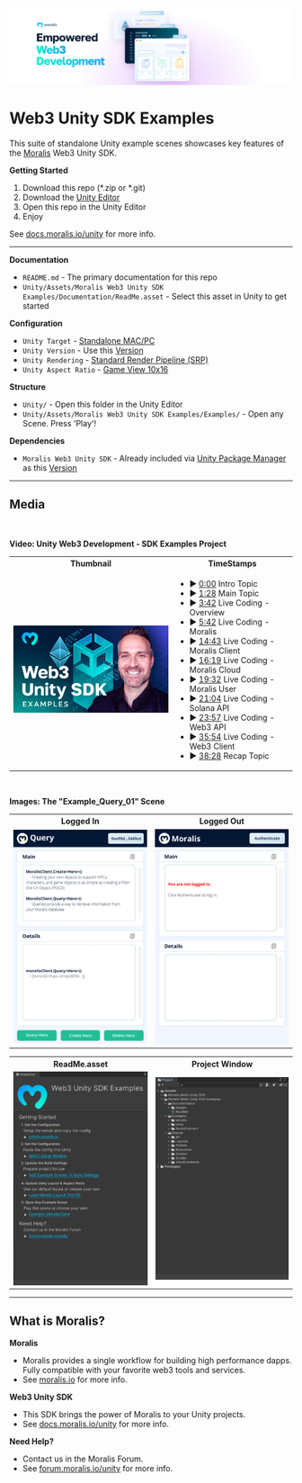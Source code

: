 <img src="https://github.com/MoralisWeb3/web3-unity-sdk-examples/blob/ef346891d0f2a1c4568c7509be2165cab912cd37/Unity/Assets/Moralis%20Web3%20Unity%20SDK%20Examples/Documentation/Images/ReadMeBanner.png" />


# Web3 Unity SDK Examples

This suite of standalone Unity example scenes showcases key features of the [Moralis](https://moralis.io/) Web3 Unity SDK.

**Getting Started**
1. Download this repo (*.zip or *.git)
2. Download the [Unity Editor](https://store.unity.com/#plans-individual)
3. Open this repo in the Unity Editor
4. Enjoy

See [docs.moralis.io/unity](https://docs.moralis.io/unity) for more info.

---

**Documentation**
* `README.md` - The primary documentation for this repo
* `Unity/Assets/Moralis Web3 Unity SDK Examples/Documentation/ReadMe.asset` - Select this asset in Unity to get started

**Configuration**
* `Unity Target` - [Standalone MAC/PC](https://support.unity.com/hc/en-us/articles/206336795-What-platforms-are-supported-by-Unity-)
* `Unity Version` - Use this [Version](./Unity/ProjectSettings/ProjectVersion.txt)
* `Unity Rendering` - [Standard Render Pipeline (SRP)](https://docs.unity3d.com/Manual/built-in-render-pipeline.html)
* `Unity Aspect Ratio` - [Game View 10x16](https://docs.unity3d.com/Manual/GameView.html)

**Structure**
* `Unity/` - Open this folder in the Unity Editor
* `Unity/Assets/Moralis Web3 Unity SDK Examples/Examples/` - Open any Scene. Press 'Play'!

**Dependencies**
* `Moralis Web3 Unity SDK` - Already included via [Unity Package Manager](https://docs.unity3d.com/Manual/upm-ui.html) as this [Version](./Unity/Packages/manifest.json)

----

## Media

<BR>
  
**Video: Unity Web3 Development - SDK Examples Project**
<table>
  <tr>
    <th>Thumbnail</th>
    <th>TimeStamps</th>
  </tr>
  <tr>
    <td style="max-width:50%;" align="center"><a href="https://www.youtube.com/watch?v=UJ_PiKoMTR4&list=PLFPZ8ai7J-iT8JvlwTCvBrKYqO8qT4DrB&index=4"><img src="https://github.com/MoralisWeb3/web3-unity-sdk-examples/blob/main/Unity/Assets/Moralis%20Web3%20Unity%20SDK%20Examples/Documentation/Images/YouTubeThumbnail.png" width = "400"></a></td>
        <td align="left">
<ul>          
<li>▶ <a href="https://www.youtube.com/watch?v=UJ_PiKoMTR4&list=PLFPZ8ai7J-iT8JvlwTCvBrKYqO8qT4DrB&index=4&t=0s">0:00</a> Intro Topic</li>
<li>▶ <a href="https://www.youtube.com/watch?v=UJ_PiKoMTR4&list=PLFPZ8ai7J-iT8JvlwTCvBrKYqO8qT4DrB&index=4&t=88s">1:28</a> Main Topic</li>
<li>▶ <a href="https://www.youtube.com/watch?v=UJ_PiKoMTR4&list=PLFPZ8ai7J-iT8JvlwTCvBrKYqO8qT4DrB&index=4&t=222s">3:42</a> Live Coding - Overview</li>
<li>▶ <a href="https://www.youtube.com/watch?v=UJ_PiKoMTR4&list=PLFPZ8ai7J-iT8JvlwTCvBrKYqO8qT4DrB&index=4&t=342s">5:42</a> Live Coding - Moralis </li>
<li>▶ <a href="https://www.youtube.com/watch?v=UJ_PiKoMTR4&list=PLFPZ8ai7J-iT8JvlwTCvBrKYqO8qT4DrB&index=4&t=883s">14:43</a> Live Coding - Moralis Client</li>
<li>▶ <a href="https://www.youtube.com/watch?v=UJ_PiKoMTR4&list=PLFPZ8ai7J-iT8JvlwTCvBrKYqO8qT4DrB&index=4&t=979s">16:19</a> Live Coding - Moralis Cloud</li>
<li>▶ <a href="https://www.youtube.com/watch?v=UJ_PiKoMTR4&list=PLFPZ8ai7J-iT8JvlwTCvBrKYqO8qT4DrB&index=4&t=1172s">19:32</a> Live Coding - Moralis User</li>
<li>▶ <a href="https://www.youtube.com/watch?v=UJ_PiKoMTR4&list=PLFPZ8ai7J-iT8JvlwTCvBrKYqO8qT4DrB&index=4&t=1264s">21:04</a> Live Coding - Solana API</li>
<li>▶ <a href="https://www.youtube.com/watch?v=UJ_PiKoMTR4&list=PLFPZ8ai7J-iT8JvlwTCvBrKYqO8qT4DrB&index=4&t=1437s">23:57</a> Live Coding - Web3 API</li>
<li>▶ <a href="https://www.youtube.com/watch?v=UJ_PiKoMTR4&list=PLFPZ8ai7J-iT8JvlwTCvBrKYqO8qT4DrB&index=4&t=2154s">35:54</a> Live Coding - Web3 Client</li>
<li>▶ <a href="https://www.youtube.com/watch?v=UJ_PiKoMTR4&list=PLFPZ8ai7J-iT8JvlwTCvBrKYqO8qT4DrB&index=4&t=2308s">38:28</a> Recap Topic</li>
</ul>
    </td>
  </tr> 
</table>

 
<BR>

**Images: The "Example_Query_01" Scene**
<table>
  <tr>
    <th>Logged In</th>
    <th>Logged Out</th>
  </tr>
  <tr>
    <td style="max-width:50%;" align="center"><img src="./Unity/Assets/Moralis%20Web3%20Unity%20SDK%20Examples/Documentation/Images/Screenshot_01.png" width = "250"></td>
    <td align="center"><img src="./Unity/Assets/Moralis%20Web3%20Unity%20SDK%20Examples/Documentation/Images/Screenshot_02.png" width = "250"></td>
  </tr> 
</table>

<table>
  <tr>
    <th>ReadMe.asset</th>
    <th>Project Window</th>
  </tr>
  <tr>
    <td style="max-width:50%;" align="center"><img src="./Unity/Assets/Moralis%20Web3%20Unity%20SDK%20Examples/Documentation/Images/Screenshot_03.png" width = "250"></td>
    <td align="center"><img src="./Unity/Assets/Moralis%20Web3%20Unity%20SDK%20Examples/Documentation/Images/Screenshot_04.png" width = "250"></td>
  </tr> 
</table>

----

## What is Moralis?

**Moralis**

* Moralis provides a single workflow for building high performance dapps. Fully compatible with your favorite web3 tools and services. 
* See [moralis.io](https://moralis.io) for more info.

**Web3 Unity SDK**

* This SDK brings the power of Moralis to your Unity projects. 
* See [docs.moralis.io/unity](https://docs.moralis.io/unity) for more info.

**Need Help?**

* Contact us in the Moralis Forum. 
* See [forum.moralis.io/unity](https://forum.moralis.io/unity) for more info.
